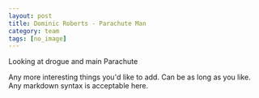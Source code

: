 ```yaml
---
layout: post
title: Dominic Roberts - Parachute Man
category: team
tags: [no_image]
---
```


Looking at drogue and main Parachute

Any more interesting things you'd like to add. Can be as long as you like. Any markdown syntax is acceptable here.